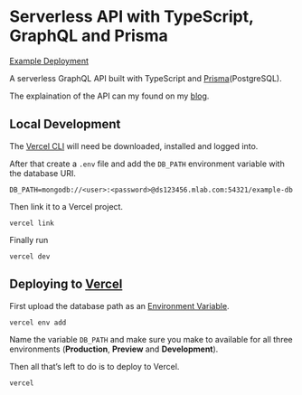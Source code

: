 # Serverless API with TypeScript, GraphQL and Prisma

[Example Deployment](https://serverless-api-graphql-prisma.vercel.app/api/graphql)

A serverless GraphQL API built with TypeScript and [Prisma](https://www.prisma.io/)(PostgreSQL).

The explaination of the API can my found on my [blog](https://akhilaariyachandra.com/serverless-graphql-api-typescript-prisma-postgressql).

## Local Development

The [Vercel CLI](https://vercel.com/download) will need be downloaded, installed and logged into.

After that create a `.env` file and add the `DB_PATH` environment variable with the database URI.

```
DB_PATH=mongodb://<user>:<password>@ds123456.mlab.com:54321/example-db
```

Then link it to a Vercel project.

```shell
vercel link
```

Finally run

```shell
vercel dev
```

## Deploying to [Vercel](https://vercel.com/home)

First upload the database path as an [Environment Variable](https://vercel.com/blog/environment-variables-ui).

```shell
vercel env add
```

Name the variable `DB_PATH` and make sure you make to available for all three environments (**Production**, **Preview** and **Development**).

Then all that’s left to do is to deploy to Vercel.

```shell
vercel
```
